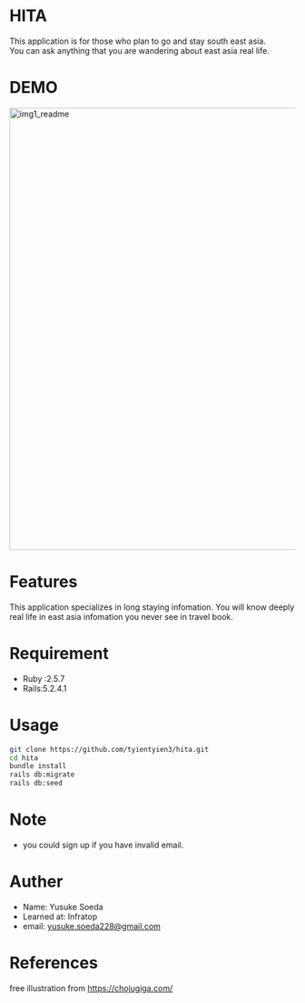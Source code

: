 # HITA

This application is for those who plan to go and stay south east asia.
<br>
You can ask anything that you are wandering about east asia real life.

# DEMO
<img width="777" alt="img1_readme" src="https://user-images.githubusercontent.com/59005449/76680004-6e17cd00-6628-11ea-8e10-4ad4ab7e6d34.png">



# Features
This application specializes in long staying infomation.
You will know deeply real life in east asia infomation you never see in travel book.

# Requirement
* Ruby :2.5.7
* Rails:5.2.4.1

# Usage

```bash
git clone https://github.com/tyientyien3/hita.git
cd hita
bundle install
rails db:migrate
rails db:seed
```
# Note

* you could sign up if you have invalid email.

# Auther

* Name: Yusuke Soeda
* Learned at: Infratop
* email: yusuke.soeda228@gmail.com

# References
free illustration from https://chojugiga.com/
